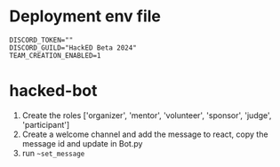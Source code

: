 # Deployment env file
```env
DISCORD_TOKEN=""
DISCORD_GUILD="HackED Beta 2024"
TEAM_CREATION_ENABLED=1
```

# hacked-bot
1. Create the roles ['organizer', 'mentor', 'volunteer', 'sponsor', 'judge', 'participant']
2. Create a welcome channel and add the message to react, copy the message id and update in Bot.py
3. run `~set_message`